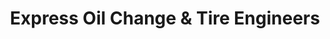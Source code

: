 ---
title: "Express Oil Change & Tire Engineers"
url: /birmingham/express-oil-change-und-tire-engineers/
shop: Reifen
---